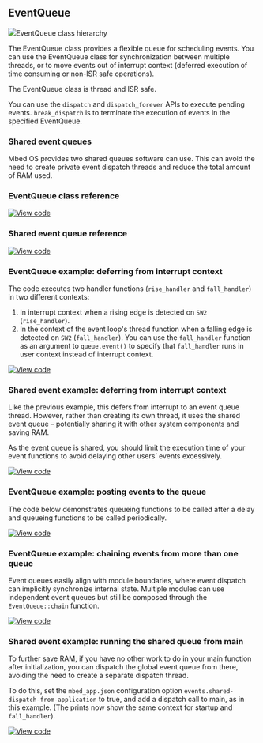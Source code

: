 ## EventQueue

<span class="images">![](https://os-doc-builder.test.mbed.com/docs/v5.9/mbed-os-api-doxy/classevents_1_1_event_queue.png)<span>EventQueue class hierarchy</span></span>

The EventQueue class provides a flexible queue for scheduling events. You can use the EventQueue class for synchronization between multiple threads, or to move events out of interrupt context (deferred execution of time consuming or non-ISR safe operations).

The EventQueue class is thread and ISR safe.

You can use the `dispatch` and `dispatch_forever` APIs to execute pending events. `break_dispatch` is to terminate the execution of events in the specified EventQueue.

### Shared event queues

Mbed OS provides two shared queues software can use. This can avoid the need to create private event dispatch threads and reduce the total amount of RAM used.

### EventQueue class reference

[![View code](https://www.mbed.com/embed/?type=library)](http://os-doc-builder.test.mbed.com/docs/v5.9/mbed-os-api-doxy/classevents_1_1_event_queue.html)

### Shared event queue reference

[![View code](https://www.mbed.com/embed/?type=library)](http://os-doc-builder.test.mbed.com/docs/v5.9/mbed-os-api-doxy/mbed__shared__queues_8h_source.html)

### EventQueue example: deferring from interrupt context

The code executes two handler functions (`rise_handler` and `fall_handler`) in two different contexts:

1. In interrupt context when a rising edge is detected on `SW2` (`rise_handler`).
2. In the context of the event loop's thread function when a falling edge is detected on `SW2` (`fall_handler`). You can use the `fall_handler` function as an argument to `queue.event()` to specify that `fall_handler` runs in user context instead of interrupt context.

[![View code](https://www.mbed.com/embed/?url=https://os.mbed.com/teams/mbed_example/code/events_ex_1/)](https://os.mbed.com/teams/mbed_example/code/events_ex_1/file/6ae734681f16/main.cpp)

### Shared event example: deferring from interrupt context

Like the previous example, this defers from interrupt to an event queue thread. However, rather than creating its own thread, it uses the shared event queue – potentially sharing it with other system components and saving RAM.

As the event queue is shared, you should limit the execution time of your event functions to avoid delaying other users’ events excessively.

[![View code](https://www.mbed.com/embed/?url=https://os.mbed.com/teams/mbed_example/code/Shared_Events_1/)](https://os.mbed.com/teams/mbed_example/code/Shared_Events_1/file/7c7d5b625e59/main.cpp)

### EventQueue example: posting events to the queue

The code below demonstrates queueing functions to be called after a delay and queueing functions to be called periodically.

[![View code](https://www.mbed.com/embed/?url=https://os.mbed.com/teams/mbed_example/code/events_ex_2/)](https://os.mbed.com/teams/mbed_example/code/events_ex_2/file/488fe91e2e80/main.cpp)

### EventQueue example: chaining events from more than one queue

Event queues easily align with module boundaries, where event dispatch can implicitly synchronize internal state. Multiple modules can use independent event queues but still be composed through the `EventQueue::chain` function.

[![View code](https://www.mbed.com/embed/?url=https://os.mbed.com/teams/mbed_example/code/events_ex_3/)](https://os.mbed.com/teams/mbed_example/code/events_ex_3/file/fca134a32b61/main.cpp)

### Shared event example: running the shared queue from main

To further save RAM, if you have no other work to do in your main function after initialization, you can dispatch the global event queue from there, avoiding the need to create a separate dispatch thread.

To do this, set the `mbed_app.json` configuration option `events.shared-dispatch-from-application` to true, and add a dispatch call to main, as in this example. (The prints now show the same context for startup and `fall_handler`).

[![View code](https://www.mbed.com/embed/?url=https://os.mbed.com/teams/mbed_example/code/Shared_Events_2/)](https://os.mbed.com/teams/mbed_example/code/Shared_Events_2/file/154179bdc39d/main.cpp)
